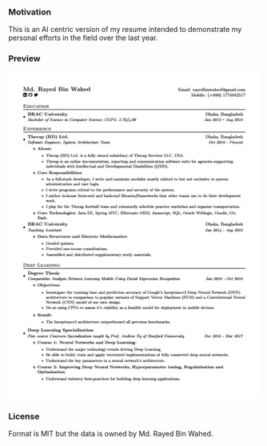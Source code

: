 ### Motivation

This is an AI centric version of my resume intended to demonstrate my personal efforts in the field over the last year.

### Preview
![Resume Screenshot](/resume_preview.png)

### License
Format is MIT but the data is owned by Md. Rayed Bin Wahed.
